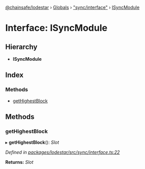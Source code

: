 [@chainsafe/lodestar](../README.md) › [Globals](../globals.md) › ["sync/interface"](../modules/_sync_interface_.md) › [ISyncModule](_sync_interface_.isyncmodule.md)

# Interface: ISyncModule

## Hierarchy

* **ISyncModule**

## Index

### Methods

* [getHighestBlock](_sync_interface_.isyncmodule.md#gethighestblock)

## Methods

###  getHighestBlock

▸ **getHighestBlock**(): *Slot*

*Defined in [packages/lodestar/src/sync/interface.ts:22](https://github.com/ChainSafe/lodestar/blob/6d8273318/packages/lodestar/src/sync/interface.ts#L22)*

**Returns:** *Slot*
